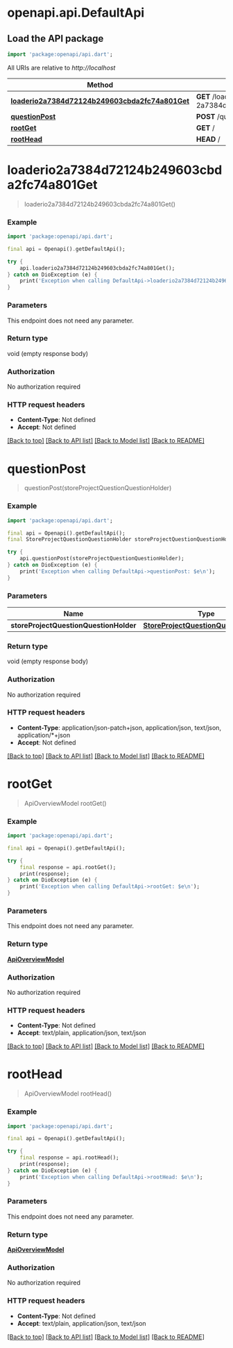 # openapi.api.DefaultApi

## Load the API package
```dart
import 'package:openapi/api.dart';
```

All URIs are relative to *http://localhost*

Method | HTTP request | Description
------------- | ------------- | -------------
[**loaderio2a7384d72124b249603cbda2fc74a801Get**](DefaultApi.md#loaderio2a7384d72124b249603cbda2fc74a801get) | **GET** /loaderio-2a7384d72124b249603cbda2fc74a801 | 
[**questionPost**](DefaultApi.md#questionpost) | **POST** /question | 
[**rootGet**](DefaultApi.md#rootget) | **GET** / | 
[**rootHead**](DefaultApi.md#roothead) | **HEAD** / | 


# **loaderio2a7384d72124b249603cbda2fc74a801Get**
> loaderio2a7384d72124b249603cbda2fc74a801Get()



### Example
```dart
import 'package:openapi/api.dart';

final api = Openapi().getDefaultApi();

try {
    api.loaderio2a7384d72124b249603cbda2fc74a801Get();
} catch on DioException (e) {
    print('Exception when calling DefaultApi->loaderio2a7384d72124b249603cbda2fc74a801Get: $e\n');
}
```

### Parameters
This endpoint does not need any parameter.

### Return type

void (empty response body)

### Authorization

No authorization required

### HTTP request headers

 - **Content-Type**: Not defined
 - **Accept**: Not defined

[[Back to top]](#) [[Back to API list]](../README.md#documentation-for-api-endpoints) [[Back to Model list]](../README.md#documentation-for-models) [[Back to README]](../README.md)

# **questionPost**
> questionPost(storeProjectQuestionQuestionHolder)



### Example
```dart
import 'package:openapi/api.dart';

final api = Openapi().getDefaultApi();
final StoreProjectQuestionQuestionHolder storeProjectQuestionQuestionHolder = ; // StoreProjectQuestionQuestionHolder | 

try {
    api.questionPost(storeProjectQuestionQuestionHolder);
} catch on DioException (e) {
    print('Exception when calling DefaultApi->questionPost: $e\n');
}
```

### Parameters

Name | Type | Description  | Notes
------------- | ------------- | ------------- | -------------
 **storeProjectQuestionQuestionHolder** | [**StoreProjectQuestionQuestionHolder**](StoreProjectQuestionQuestionHolder.md)|  | 

### Return type

void (empty response body)

### Authorization

No authorization required

### HTTP request headers

 - **Content-Type**: application/json-patch+json, application/json, text/json, application/*+json
 - **Accept**: Not defined

[[Back to top]](#) [[Back to API list]](../README.md#documentation-for-api-endpoints) [[Back to Model list]](../README.md#documentation-for-models) [[Back to README]](../README.md)

# **rootGet**
> ApiOverviewModel rootGet()



### Example
```dart
import 'package:openapi/api.dart';

final api = Openapi().getDefaultApi();

try {
    final response = api.rootGet();
    print(response);
} catch on DioException (e) {
    print('Exception when calling DefaultApi->rootGet: $e\n');
}
```

### Parameters
This endpoint does not need any parameter.

### Return type

[**ApiOverviewModel**](ApiOverviewModel.md)

### Authorization

No authorization required

### HTTP request headers

 - **Content-Type**: Not defined
 - **Accept**: text/plain, application/json, text/json

[[Back to top]](#) [[Back to API list]](../README.md#documentation-for-api-endpoints) [[Back to Model list]](../README.md#documentation-for-models) [[Back to README]](../README.md)

# **rootHead**
> ApiOverviewModel rootHead()



### Example
```dart
import 'package:openapi/api.dart';

final api = Openapi().getDefaultApi();

try {
    final response = api.rootHead();
    print(response);
} catch on DioException (e) {
    print('Exception when calling DefaultApi->rootHead: $e\n');
}
```

### Parameters
This endpoint does not need any parameter.

### Return type

[**ApiOverviewModel**](ApiOverviewModel.md)

### Authorization

No authorization required

### HTTP request headers

 - **Content-Type**: Not defined
 - **Accept**: text/plain, application/json, text/json

[[Back to top]](#) [[Back to API list]](../README.md#documentation-for-api-endpoints) [[Back to Model list]](../README.md#documentation-for-models) [[Back to README]](../README.md)

